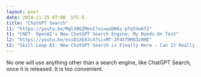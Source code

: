 ```yaml
---
layout: post
date: 2024-11-25 07:00  UTC-5
title: "ChatGPT Search"
l1: "https://youtu.be/Mgl4BGZMenI?si=wuDK6z-pTq5Vw6fZ"
t1: "CNET: OpenAI's New ChatGPT Search Engine: My Hands-On Test"
l2: "https://youtu.be/ecsD1XG5Jc4?si=Mf-2F4Xf0R03z0HE"
t2: "Skill Leap AI: New ChatGPT Search is Finally Here - Can It Really Challenge Google?"
---
```


No one will use anything other than a search engine, like ChatGPT Search, once it is released. It is too convenient.